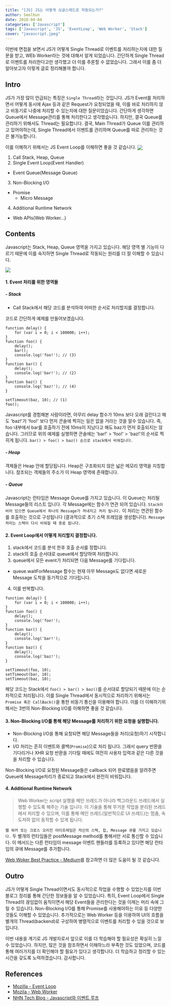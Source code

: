 ```yaml
---
title: "[JS] JS는 어떻게 싱글스레드로 작동되는가?"
author: Seolhun
date: 2018-04-04
categories: ['Javascript']
tags: ['Javascript', 'JS', 'EventLoop', 'Web Worker', 'Stack']
cover: "javascript.jpeg"
---
```


이번에 면접을 보면서 JS가 어떻게 Single Thread로 이벤트를 처리하는지에 대한 질문을 받고, WEb Worker라는 것에 대해서 알게 되었습니다.
간단하게 Single Thread로 이벤트를 처리한다고만 생각했고 더 이를 추론할 수 없었습니다. 그래서 이를 좀 더 알아보고자 이렇게 글로 정리해볼까 합니다.


## Intro
JS가 가장 많이 언급되는 특징은 `Single Thread`라는 것입니다.
JS가 Event를 처리하면서 어떻게 동시에 Ajax 등과 같은 Request가 요청되었을 때, 이를 바로 처리하지 않고 비동기로 나중에 처리할 수 있는지에 대한 질문이었습니다. 간단하게 생각하면 Queue에서 Message관리를 통해 처리한다고 생각했습니다. 하지만, 결국 Queue를 관리하기 위해서도 Thread는 필요합니다. 결국, Main Thread가 Queue 이를 관리하고 있어야하는데, Single Thread에서 이벤트를 관리하며 Queue를 따로 관리하는 것은 불가능합니다.

이를 이해하기 위해서는 JS Event Loop를 이해하면 좋을 것 같습니다.
<sub>
    <img src='..//images/contents/20180404/js/js-eventloop.png'>
</sub>

1. Call Stack, Heap, Queue
2. Single Event Loop(Event Handler)
  - Event Queue(Message Queue)
3. Non-Blocking I/O
  - Promise
    - Micro Message
4. Additional Runtime Network
  - Web APIs(Web Worker...)

## Contents
Javascript는 Stack, Heap, Queue 영역을 가지고 있습니다. 해당 영역 별 기능이 다르기 때문에 이를 숙지하면 Single Thread로 작동되는 원리를 더 잘 이해할 수 있습니다.

<sub>
    <img src='..//images/contents/20180404/js/js-eventloop.svg'>
</sub>

#### 1. Event 처리를 위한 영역들
##### - Stack
- Call Stack에서 해당 코드를 분석하여 어떠한 순서로 처리할지를 결정합니다.

코드로 간단하게 예제를 만들어보겠습니다.

```tsx
function delay() {
    for (var i = 0; i < 100000; i++);
}
function foo() {
    delay();
    bar();
    console.log('foo!'); // (3)
}
function bar() {
    delay();
    console.log('bar!'); // (2)
}
function baz() {
    console.log('baz!'); // (4)
}

setTimeout(baz, 10); // (1)
foo();
```

Javascript를 경험해본 사람이라면, 아무리 delay 함수가 10ms 보다 오래 걸린다고 해도 'baz!'가 'foo!' 보다 먼저 콘솔에 찍히는 일은 없을 거라는 것을 알수 있습니다. 즉, foo 내부에서 bar를 호출하기 전에 10ms이 지났다고 해도 baz가 먼저 호출되지는 않습니다. 그러므로 위의 예제를 실행하면 콘솔에는 'bar!' > 'foo!' > 'baz!'의 순서로 찍히게 됩니다.
`bar() > foo() > baz() 순으로 stack에서 비워집니다.`

##### - Heap
객체들은 Heap 안에 할당됩니다. Heap은 구조화되지 않은 넓은 메모리 영역을 지칭합니다. 참조되는 객체들의 주소가 이 Heap 영역에 존재합니다.

##### - Queue
Javascript는 런타임은 Message Queue를 가지고 있습니다. 이 Queue는 처리될 Message들의 리스트 입니다. 각 Message에는 함수가 연관 되어 있습니다. `Stack이 비어 있으면 Queue에서 하나의 Message가 꺼내지고 처리 됩니다.` 이 처리는 연관된 함수를 호출하는 것으로 구성됩니다 (결과적으로 초기 스택 프레임을 생성합니다). `Message 처리는 스택이 다시 비워질 때 종료 됩니다.`

#### 2. Event Loop에서 어떻게 처리할지 결정합니다.
1. stack에서 코드를 분석 한후 호출 순서를 정합니다.
2. stack의 호출 순서대로 queue에서 할당하여 처리합니다.
3. queue에서 모든 event가 처리되면 다음 Message를 기다립니다.
  - queue.waitForMessage 함수는 현재 아무 Message도 없다면 새로운 Message 도착을 동기적으로 기다립니다.
4. 이를 반복합니다.

```tsx
function delay() {
    for (var i = 0; i < 100000; i++);
}
function foo() {
    delay();
    console.log('foo!');
}
function bar() {
    delay();
    console.log('bar!');
}
function baz() {
    delay();
    console.log('baz!');
}

setTimeout(foo, 10);
setTimeout(bar, 10);
setTimeout(baz, 10);
```

해당 코드는 Stack에서 `foo() > bar() > baz()`를 순서대로 할당되기 때문에 이는 순차적으로 처리됩니다. 이를 Single Thread에서 동시적으로 처리하기 위해서는 `Promise 혹은 CallBack()`을 통한 비동기 통신을 이용해야 합니다. 이를 더 이해하기위해서는 3번의 Non-Blocking I/O를 이해하면 좋을 것 같습니다.

#### 3. Non-Blocking I/O를 통해 해당 Message를 처리하기 위한 요청을 실행합니다.
- Non-Blocking I/O을 통해 요청되면 해당 Message들을 처리(요청)하기 시작합니다.
- I/O 처리는 흔히 이벤트와 콜백(`Promise`)으로 처리 됩니다. 그래서 query 반환을 기다리거나 XHR 요청 반환을 기다릴 때에도 여전히 사용자 입력과 같은 다른 것을을 처리할 수 있습니다.

Non-Blocking I/O로 요청된 Message들은 callback 되어 완료됐음을 알려주면 Queue에 Message처리가 종료되고 Stack에서 완전히 비워집니다.

#### 4. Additional Runtime Network
> Web Worker는 script 실행을 메인 쓰레드가 아니라 백그라운드 쓰레드에서 실행할 수 있도록 해주는 기술 입니다. 이 기술을 통해 무거운 작업을 분리된 쓰레드에서 처리할 수 있으며, 이를 통해 메인 쓰레드(일반적으로 UI 쓰레드)는 멈춤, 속도저하 없이 동작할 수 있게 됩니다.

`웹 워커 또는 크로스 오리진 아이프레임은 자신의 스택, 힙, Message 큐를 가지고 있습니다.` 두 별개의 런타임들은 postMessage method를 통해서만 서로 통신할 수 있습니다. 이 메서드는 다른 런타임이 message 이벤트 핸들러를 등록하고 있다면 해당 런타임의 큐에 Message를 추가합니다.

[Web Woker Best Practice - Medium](https://blog.sessionstack.com/how-javascript-works-the-building-blocks-of-web-workers-5-cases-when-you-should-use-them-a547c0757f6a)를 참고하면 더 많은 도움이 될 것 같습니다.

## Outro
JS가 어떻게 Single Thread이면서도 동시적으로 작업을 수행할 수 있었는지를 이번 블로그 정리를 통해 간단한 정보들을 알 수 있었습니다. 특히, Event Loop에서 Single Thread의 끊임없이 움직이면서 해당 Event들을 관리한다는 것을 이제는 머리 속에 그릴 수 있습니다. Non-Blocking I/O를 통해 Promise를 사용해야하는 이유 등 다양한 것들도 이해할 수 있었습니다. 추가적으로는 Web Worker 등을 이용하여 UI의 흐름을 별개의 Thread(backend)로 구성하여 병렬적으로 이벤트를 처리할 수 있을 것으로 보입니다.

이번 내용을 계기로 JS 개발자로서 앞으로 이를 더 학습해야 할 필요성은 확실히 느낄 수 있었습니다. 하지만, 많은 것을 참조하면서 이해하느라 부족한 것도 있었으며, 코드를 통해 여러가지를 더 확인해야 할 필요가 있다고 생각합니다. 더 학습하고 정리할 수 있는 시간을 갖도록 노력하겠습니다. 감사합니다.

## References
- [Mozilla - Event Loop](https://developer.mozilla.org/ko/docs/Web/JavaScript/EventLoop)
- [Mozila - Web Worker](https://developer.mozilla.org/ko/docs/Web/API/Web_Workers_API)
- [NHN Tech Blog - Javascript와 이벤트 루프](http://meetup.toast.com/posts/89)
